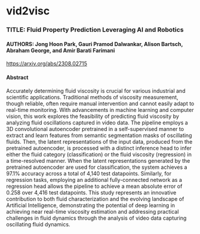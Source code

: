 # vid2visc
### TITLE: Fluid Property Prediction Leveraging AI and Robotics
#### AUTHORS: Jong Hoon Park, Gauri Pramod Dalwankar, Alison Bartsch, Abraham George, and Amir Barati Farimani

https://arxiv.org/abs/2308.02715

#### Abstract
Accurately determining fluid viscosity is crucial for various industrial and scientific applications. Traditional methods of viscosity measurement, though reliable, often require manual intervention and cannot easily adapt to real-time monitoring. With advancements in machine learning and computer vision, this work explores the feasibility of predicting fluid viscosity by analyzing fluid oscillations captured in video data. The pipeline employs a 3D convolutional autoencoder pretrained in a self-supervised manner to extract and learn features from semantic segmentation masks of oscillating fluids. Then, the latent representations of the input data, produced from the pretrained autoencoder, is processed with a distinct inference head to infer either the fluid category (classification) or the fluid viscosity (regression) in a time-resolved manner. When the latent representations generated by the pretrained autoencoder are used for classification, the system achieves a 97.1% accuracy across a total of 4,140 test datapoints. Similarly, for regression tasks, employing an additional fully-connected network as a regression head allows the pipeline to achieve a mean absolute error of 0.258 over 4,416 test datapoints. This study represents an innovative contribution to both fluid characterization and the evolving landscape of Artificial Intelligence, demonstrating the potential of deep learning in achieving near real-time viscosity estimation and addressing practical challenges in fluid dynamics through the analysis of video data capturing oscillating fluid dynamics.

